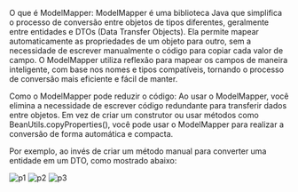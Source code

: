 O que é ModelMapper:
ModelMapper é uma biblioteca Java que simplifica o processo de conversão entre objetos de tipos diferentes, 
geralmente entre entidades e DTOs (Data Transfer Objects). Ela permite mapear automaticamente as propriedades
de um objeto para outro, sem a necessidade de escrever manualmente o código para copiar cada valor de campo. 
O ModelMapper utiliza reflexão para mapear os campos de maneira inteligente, com base nos nomes e tipos compatíveis,
tornando o processo de conversão mais eficiente e fácil de manter.

Como o ModelMapper pode reduzir o código:
Ao usar o ModelMapper, você elimina a necessidade de escrever código redundante para transferir dados entre objetos.
Em vez de criar um construtor ou usar métodos como BeanUtils.copyProperties(), você pode usar o ModelMapper para realizar
a conversão de forma automática e compacta.

Por exemplo, ao invés de criar um método manual para converter uma entidade em um DTO, como mostrado abaixo:

![p1](https://github.com/user-attachments/assets/0a8f8e62-93ca-4db7-89ed-2e54d558c9f6)
![p2](https://github.com/user-attachments/assets/50eace4d-3b6a-47e0-bddd-8f61509cbeae)
![p3](https://github.com/user-attachments/assets/d3852f21-dc1e-4bc7-8982-3a89ea67f16b)
